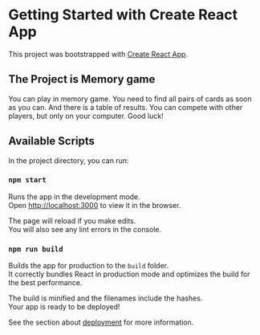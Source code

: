 # Getting Started with Create React App

This project was bootstrapped with [Create React App](https://github.com/facebook/create-react-app).

## The Project is Memory game

You can play in memory game. You need to find all pairs of cards as soon as you can. And there is a 
table of results. You can compete with other players, but only on your computer. Good luck!

## Available Scripts

In the project directory, you can run:

### `npm start`

Runs the app in the development mode.\
Open [http://localhost:3000](http://localhost:3000) to view it in the browser.

The page will reload if you make edits.\
You will also see any lint errors in the console.

### `npm run build`

Builds the app for production to the `build` folder.\
It correctly bundles React in production mode and optimizes the build for the best performance.

The build is minified and the filenames include the hashes.\
Your app is ready to be deployed!

See the section about [deployment](https://facebook.github.io/create-react-app/docs/deployment) for more information.
